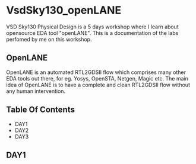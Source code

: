 # VsdSky130_openLANE
VSD Sky130 Physical Design is a 5 days workshop where I learn about opensource EDA tool "openLANE". This is a documentation of the labs perfomed by me on this workshop.
## OpenLANE
OpenLANE is an automated RTL2GDSII flow which comprises many other EDA tools out there, for eg. Yosys, OpenSTA, Netgen, Magic etc. The main idea of OpenLANE is to have a complete and clean RTL2GDSII flow without any human intervention.
## Table Of Contents
* DAY1
* DAY2
* DAY3

## DAY1





